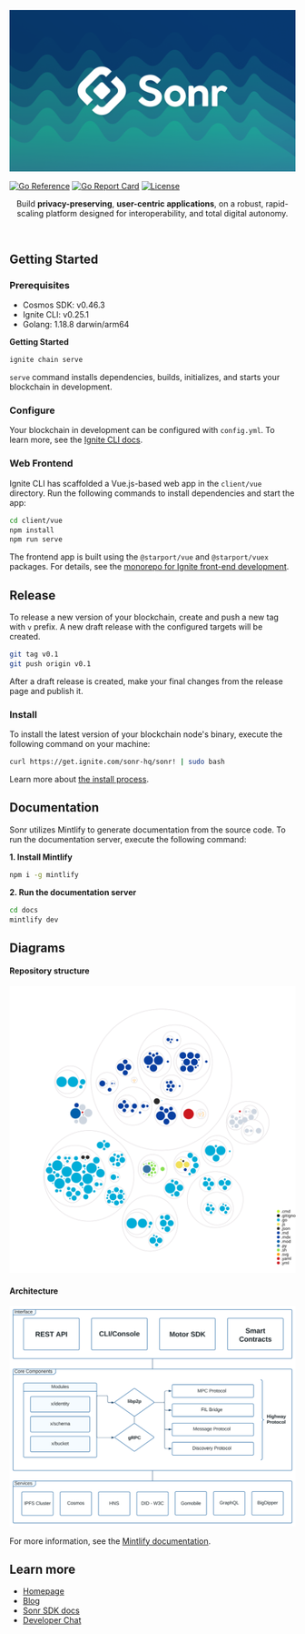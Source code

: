 ![Banner](docs/static/images/gh-banner.png)

[![Go Reference](https://pkg.go.dev/badge/github.com/sonr-hq/sonr.svg)](https://pkg.go.dev/github.com/sonr-hq/sonr)
[![Go Report Card](https://goreportcard.com/badge/github.com/sonr-hq/sonr)](https://goreportcard.com/report/github.com/sonr-hq/sonr)
[![License](https://img.shields.io/github/license/sonr-hq/sonr)](https://github.com/sonr-hq/sonr)


<p align="center"> Build <strong>privacy-preserving</strong>, <strong>user-centric applications</strong>, on a robust, rapid-scaling platform designed for interoperability, and total digital autonomy.
    <br>
</p>

</br>

## Getting Started

### Prerequisites
- Cosmos SDK: v0.46.3
- Ignite CLI: v0.25.1
- Golang: 1.18.8 darwin/arm64

**Getting Started**

```sh
ignite chain serve
```

`serve` command installs dependencies, builds, initializes, and starts your blockchain in development.

### Configure

Your blockchain in development can be configured with `config.yml`. To learn more, see the [Ignite CLI docs](https://docs.ignite.com).

### Web Frontend

Ignite CLI has scaffolded a Vue.js-based web app in the `client/vue` directory. Run the following commands to install dependencies and start the app:

```sh
cd client/vue
npm install
npm run serve
```

The frontend app is built using the `@starport/vue` and `@starport/vuex` packages. For details, see the [monorepo for Ignite front-end development](https://github.com/ignite/web).

## Release
To release a new version of your blockchain, create and push a new tag with `v` prefix. A new draft release with the configured targets will be created.

```sh
git tag v0.1
git push origin v0.1
```

After a draft release is created, make your final changes from the release page and publish it.

### Install
To install the latest version of your blockchain node's binary, execute the following command on your machine:

```sh
curl https://get.ignite.com/sonr-hq/sonr! | sudo bash
```
Learn more about [the install process](https://github.com/allinbits/starport-installer).
## Documentation

Sonr utilizes Mintlify to generate documentation from the source code. To run the documentation server, execute the following command:

**1. Install Mintlify**
```sh
npm i -g mintlify
```

**2. Run the documentation server**
```sh
cd docs
mintlify dev
```

## Diagrams

#### Repository structure

![Repository structure](./docs/static/images/diagrams/repo-structure.svg)

#### Architecture

![Architecture](./docs/static/images/diagrams/architecture-light.svg)

For more information, see the [Mintlify documentation](https://mintlify.com/docs/quickstart).
## Learn more

- [Homepage](https://snr.la/h)
- [Blog](https://snr.la/blg)
- [Sonr SDK docs](https://snr.la/docs)
- [Developer Chat](https://snr.la/dcrd)
